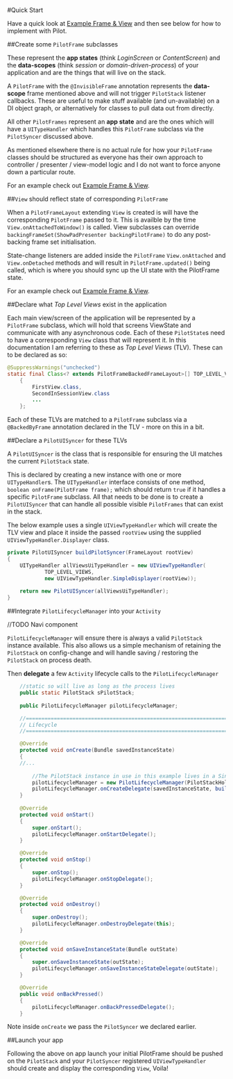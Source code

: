 #Quick Start

Have a quick look at [Example Frame & View](https://github.com/doridori/Pilot/blob/master/docs%2Fexample_frame_and_view.md) and then see below for how to implement with Pilot.
    
##Create some `PilotFrame` subclasses

These represent the **app states** (think _LoginScreen_ or _ContentScreen_) and the **data-scopes** (think _session_ or _domain-driven-process_)  of your application and are the things that will live on the stack.

A `PilotFrame` with the `@InvisibleFrame` annotation represents the **data-scope** frame mentioned above and will not trigger `PilotStack` listener callbacks. These are useful to make stuff available (and un-available) on a DI object graph, or alternatively for classes to pull data out from directly.

All other `PilotFrames` represent an **app state** and are the ones which will have a `UITypeHandler` which handles this `PilotFrame` subclass via the `PilotSyncer` discussed above.

As mentioned elsewhere there is no actual rule for how your `PilotFrame` classes should be structured as everyone has their own approach to controller / presenter / view-model logic and I do not want to force anyone down a particular route. 

For an example check out [Example Frame & View](https://github.com/doridori/Pilot/blob/master/docs%2Fexample_frame_and_view.md).

##`View` should reflect state of corresponding `PilotFrame`

When a `PilotFrameLayout` extending `View` is created is will have the corresponding `PilotFrame` passed to it. This is availble by the time `View.onAttachedToWindow()` is called. View subclasses can override `backingFrameSet(ShowPadPresenter backingPilotFrame)` to do any post-backing frame set initialisation.

State-change listeners are added inside the `PilotFrame` `View.onAttached` and `View.onDetached` methods and will result in `PilotFrame.updated()` being called, which is where you should sync up the UI state with the PilotFrame state.

For an example check out [Example Frame & View](https://github.com/doridori/Pilot/blob/master/docs%2Fexample_frame_and_view.md).

##Declare what _Top Level Views_ exist in the application

Each main view/screen of the application will be represented by a `PilotFrame` subclass, which will hold that screens ViewState and communicate with any asynchronous code. Each of these `PilotState`s need to have a corresponding `View` class that will represent it. In this documentation I am referring to these as _Top Level Views_ (TLV). These can to be declared as so: 

```java
@SuppressWarnings("unchecked")
static final Class<? extends PilotFrameBackedFrameLayout>[] TOP_LEVEL_VIEWS = new Class[]
    {
        FirstView.class,
        SecondInSessionView.class
        ...
    };
```

Each of these TLVs are matched to a `PilotFrame` subclass via a `@BackedByFrame` annotation declared in the TLV - more on this in a bit.

##Declare a `PilotUISyncer` for these TLVs
 
A `PilotUISyncer` is the class that is responsible for ensuring the UI matches the current `PilotStack` state. 

This is declared by creating a new instance with one or more `UITypeHandler`s. The `UITypeHandler` interface consists of one method, `boolean onFrame(PilotFrame frame);` which should return `true` if it handles a specific `PilotFrame` subclass. All that needs to be done is to create a `PilotUISyncer` that can handle all possible visible `PilotFrames` that can exist in the stack.

The below example uses a single `UIViewTypeHandler` which will create the TLV view and place it inside the passed `rootView` using the supplied `UIViewTypeHandler.Displayer` class. 

```java
private PilotUISyncer buildPilotSyncer(FrameLayout rootView)
{        
    UITypeHandler allViewsUiTypeHandler = new UIViewTypeHandler(
            TOP_LEVEL_VIEWS, 
            new UIViewTypeHandler.SimpleDisplayer(rootView));
        
    return new PilotUISyncer(allViewsUiTypeHandler);
}
```

##Integrate `PilotLifecycleManager` into your `Activity`

//TODO Navi component

`PilotLifecycleManager` will ensure there is always a valid `PilotStack` instance available.  This also allows us a simple mechanism of retaining the `PilotStack` on config-change and will handle saving / restoring the `PilotStack` on process death.

Then **delegate** a few `Activity` lifecycle calls to the `PilotLifecycleManager`

```java
    //static so will live as long as the process lives
    public static PilotStack sPilotStack;
    
    public PilotLifecycleManager pilotLifecycleManager;

    //==================================================================//
    // Lifecycle
    //==================================================================//

    @Override
    protected void onCreate(Bundle savedInstanceState)
    {
	//...
	
        //The PilotStack instance in use in this example lives in a Singleton. The manager will ensure this Activity won't leak.
        pilotLifecycleManager = new PilotLifecycleManager(PilotStackHolder.getInstance(), EnterCardPresenter.class);
        pilotLifecycleManager.onCreateDelegate(savedInstanceState, buildPilotSyncer(rootView), this);
    }
    
    @Override
    protected void onStart()
    {
        super.onStart();
        pilotLifecycleManager.onStartDelegate();
    }

    @Override
    protected void onStop()
    {
        super.onStop();
        pilotLifecycleManager.onStopDelegate();
    }

    @Override
    protected void onDestroy()
    {
        super.onDestroy();
        pilotLifecycleManager.onDestroyDelegate(this);
    }

    @Override
    protected void onSaveInstanceState(Bundle outState)
    {
        super.onSaveInstanceState(outState);
        pilotLifecycleManager.onSaveInstanceStateDelegate(outState);
    }

    @Override
    public void onBackPressed()
    {
        pilotLifecycleManager.onBackPressedDelegate();
    }
```

Note inside `onCreate` we pass the `PilotSyncer` we declared earlier.

##Launch your app

Following the above on app launch your initial PilotFrame should be pushed on the `PilotStack` and your `PilotSyncer` registered `UIViewTypeHandler` should create and display the corresponding `View`, Voila!
